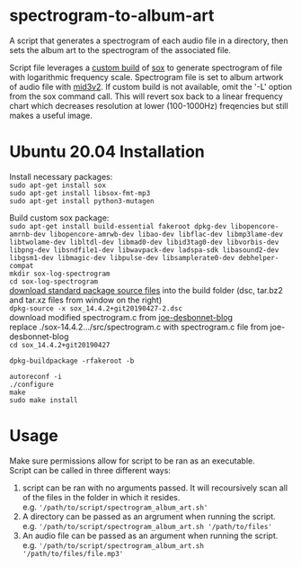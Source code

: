 # spectrogram-to-album-art
A script that generates a spectrogram of each audio file in a directory, then sets the album art to the spectrogram of the associated file.

Script file leverages a [custom build](http://jdesbonnet.blogspot.com/2014/02/sox-spectrogram-log-frequency-axis-and.html) of [sox](http://sox.sourceforge.net/sox.html) to generate spectrogram of file with logarithmic frequency scale. Spectrogram file is set to album artwork of audio file with [mid3v2](https://mutagen.readthedocs.io/en/latest/man/mid3v2.html).
If custom build is not available, omit the '-L' option from the sox command call. This will revert sox back to a linear frequency chart which decreases resolution at lower (100-1000Hz) freqencies but still makes a useful image.

# Ubuntu 20.04 Installation
Install necessary packages:  
`sudo apt-get install sox`  
`sudo apt-get install libsox-fmt-mp3`  
`sudo apt-get install python3-mutagen`  

Build custom sox package:  
`sudo apt-get install build-essential fakeroot dpkg-dev libopencore-amrnb-dev libopencore-amrwb-dev libao-dev libflac-dev libmp3lame-dev libtwolame-dev libltdl-dev libmad0-dev libid3tag0-dev libvorbis-dev libpng-dev libsndfile1-dev libwavpack-dev ladspa-sdk libasound2-dev libgsm1-dev libmagic-dev libpulse-dev libsamplerate0-dev debhelper-compat`   
`mkdir sox-log-spectrogram`  
`cd sox-log-spectrogram`  
[download standard package source files](https://packages.ubuntu.com/focal/sox) into the build folder (dsc, tar.bz2 and tar.xz files from window on the right)  
`dpkg-source -x sox_14.4.2+git20190427-2.dsc`  
download modified spectrogram.c from [joe-desbonnet-blog](https://github.com/jdesbonnet/joe-desbonnet-blog/tree/master/projects/sox-log-spectrogram)  
replace ./sox-14.4.2.../src/spectrogram.c with spectrogram.c file from joe-desbonnet-blog  
`cd sox_14.4.2+git20190427`  

 

`dpkg-buildpackage -rfakeroot -b`

`autoreconf -i`  
`./configure`  
`make`  
`sudo make install`  

# Usage
Make sure permissions allow for script to be ran as an executable.  
Script can be called in three different ways:
1. script can be ran with no arguments passed. It will recoursively scan all of the files in the folder in which it resides.  
e.g. `'/path/to/script/spectrogram_album_art.sh'`
2. A directory can be passed as an argrument when running the script.  
e.g. `'/path/to/script/spectrogram_album_art.sh '/path/to/files'`
3. An audio file can be passed as an argument when running the script.  
e.g. `'/path/to/script/spectrogram_album_art.sh '/path/to/files/file.mp3'`
